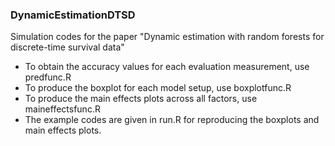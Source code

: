 ### DynamicEstimationDTSD

Simulation codes for the paper "Dynamic estimation with random forests for discrete-time survival data"

- To obtain the accuracy values for each evaluation measurement, use predfunc.R
- To produce the boxplot for each model setup, use boxplotfunc.R
- To produce the main effects plots across all factors, use maineffectsfunc.R
- The example codes are given in run.R for reproducing the boxplots and main effects plots.
